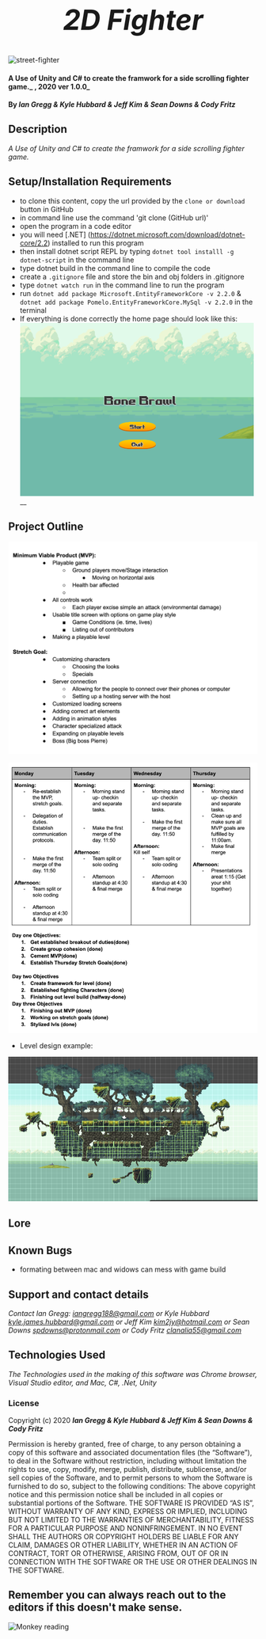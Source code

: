 <h1 align="center"><strong>

# _2D Fighter_ 
</strong></h1>
![street-fighter](https://media.giphy.com/media/PlgNz2gB8Q2fm/giphy.gif)

#### A Use of Unity and C# to create the framwork for a side scrolling fighter game._ , 2020 ver 1.0.0_

#### By _Ian Gregg & Kyle Hubbard &  Jeff Kim & Sean Downs & Cody Fritz_


## Description

_A Use of Unity and C# to create the framwork for a side scrolling fighter game._

## Setup/Installation Requirements

* to clone this content, copy the url provided by the `clone or download` button in GitHub
* in command line use the command 'git clone (GitHub url)'
* open the program in a code editor
* you will need [.NET] (https://dotnet.microsoft.com/download/dotnet-core/2.2) installed to run this program 
* then install dotnet script REPL by typing `dotnet tool installl -g dotnet-script` in the command line
* type dotnet build in the command line to compile the code
* create a `.gitignore` file and store the bin and obj folders in .gitignore
* type `dotnet watch run` in the command line to run the program
* run `dotnet add package Microsoft.EntityFrameworkCore -v 2.2.0`  &
`dotnet add package Pomelo.EntityFrameworkCore.MySql -v 2.2.0`
in the terminal
* If everything is done correctly the home page should look like this:
![Title Screen](ReadmeAssets/titlescreen.png)
__

## Project Outline

![MVP/Stretch Goals](ReadmeAssets/MVPStrech.png)

![Scheduling](ReadmeAssets/Scheduling.png)

* Level design example:

![Level Design](ReadmeAssets/LevelDesign.png)

## Lore

## Known Bugs

* formating between mac and widows can mess with game build

## Support and contact details

_Contact Ian Gregg: <iangregg188@gmail.com>
or
Kyle Hubbard <kyle.james.hubbard@gmail.com>
or
Jeff Kim <kim2jy@hotmail.com>
or 
Sean Downs <spdowns@protonmail.com>
or
Cody Fritz <clanalia55@gmail.com>_

## Technologies Used

_The Technologies used in the making of this software was Chrome browser, Visual Studio editor, and Mac, C#, .Net, Unity_

### License

Copyright (c) 2020 **_Ian Gregg & Kyle Hubbard &  Jeff Kim & Sean Downs & Cody Fritz_**

Permission is hereby granted, free of charge, to any person obtaining a copy of this software and associated documentation files (the “Software”), to deal in the Software without restriction, including without limitation the rights to use, copy, modify, merge, publish, distribute, sublicense, and/or sell copies of the Software, and to permit persons to whom the Software is furnished to do so, subject to the following conditions:
The above copyright notice and this permission notice shall be included in all copies or substantial portions of the Software.
THE SOFTWARE IS PROVIDED “AS IS”, WITHOUT WARRANTY OF ANY KIND, EXPRESS OR IMPLIED, INCLUDING BUT NOT LIMITED TO THE WARRANTIES OF MERCHANTABILITY, FITNESS FOR A PARTICULAR PURPOSE AND NONINFRINGEMENT. IN NO EVENT SHALL THE AUTHORS OR COPYRIGHT HOLDERS BE LIABLE FOR ANY CLAIM, DAMAGES OR OTHER LIABILITY, WHETHER IN AN ACTION OF CONTRACT, TORT OR OTHERWISE, ARISING FROM, OUT OF OR IN CONNECTION WITH THE SOFTWARE OR THE USE OR OTHER DEALINGS IN THE SOFTWARE.

## Remember you can always reach out to the editors if this doesn't make sense.
![Monkey reading](https://media.giphy.com/media/SiMcadhDEZDm93GmTL/giphy.gif)
</h1>
